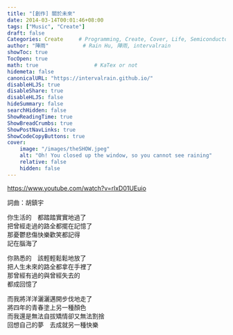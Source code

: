 ```yaml
---
title: "[創作] 關於未來"
date: 2014-03-14T00:01:46+08:00
tags: ["Music", "Create"]
draft: false
Categories: Create     # Programming, Create, Cover, Life, Semiconductor, Leetcode, Logic Design, Daily, OS, CS50, CA
author: "陣雨"           # Rain Hu, 陣雨, intervalrain
showToc: true
TocOpen: true
math: true                  # KaTex or not
hidemeta: false
canonicalURL: "https://intervalrain.github.io/"
disableHLJS: true
disableShare: true
disableHLJS: false
hideSummary: false
searchHidden: false
ShowReadingTime: true
ShowBreadCrumbs: true
ShowPostNavLinks: true
ShowCodeCopyButtons: true
cover:
    image: "/images/theSHOW.jpeg"
    alt: "Oh! You closed up the window, so you cannot see raining"
    relative: false
    hidden: false
---
```


https://www.youtube.com/watch?v=rlxD01UEuio

詞曲：胡鎮宇

你生活的　都踏踏實實地過了  
把曾經走過的路全都擺在記憶了  
那憂鬱悲傷快樂歡笑都記得  
記在腦海了  

你熟悉的　該輕輕鬆鬆地放了  
把人生未來的路全都拿在手裡了  
那曾經有過的與曾經失去的  
都成回憶了  

而我將洋洋灑灑邁開步伐地走了  
將四年的青春塗上另一種顏色  
而我還是無法自拔矯情卻又無法割捨  
回想自己的夢　去成就另一種快樂  